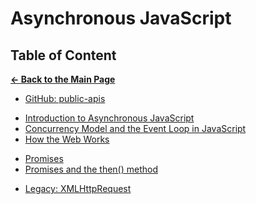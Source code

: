 # Asynchronous JavaScript

## Table of Content

[**&larr; Back to the Main Page**](./../README.md)

- [GitHub: public-apis](https://github.com/public-apis/public-apis)

<div></div>

- [Introduction to Asynchronous JavaScript](./intro-async.md)
- [Concurrency Model and the Event Loop in JavaScript](./concurrency.md)
- [How the Web Works](how-web-works.md)

<div></div>

- [Promises](./promises.md)
- [Promises and the then() method](./promises-then.md)

<div></div>

- [Legacy: XMLHttpRequest](./xmlhttprequest.md)

<div></div>
